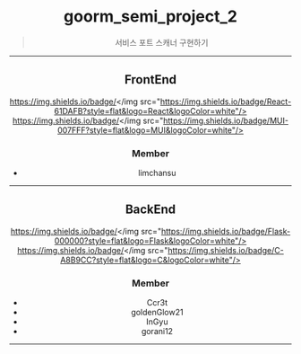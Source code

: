 <div align=center>

# goorm_semi_project_2

> 서비스 포트 스캐너 구현하기

---

## FrontEnd

https://img.shields.io/badge/</img src="https://img.shields.io/badge/React-61DAFB?style=flat&logo=React&logoColor=white"/>
https://img.shields.io/badge/</img src="https://img.shields.io/badge/MUI-007FFF?style=flat&logo=MUI&logoColor=white"/>

### Member

- limchansu

---

## BackEnd

https://img.shields.io/badge/</img src="https://img.shields.io/badge/Flask-000000?style=flat&logo=Flask&logoColor=white"/>
https://img.shields.io/badge/</img src="https://img.shields.io/badge/C-A8B9CC?style=flat&logo=C&logoColor=white"/>

### Member

- Ccr3t
- goldenGlow21
- InGyu
- gorani12

---

</div>